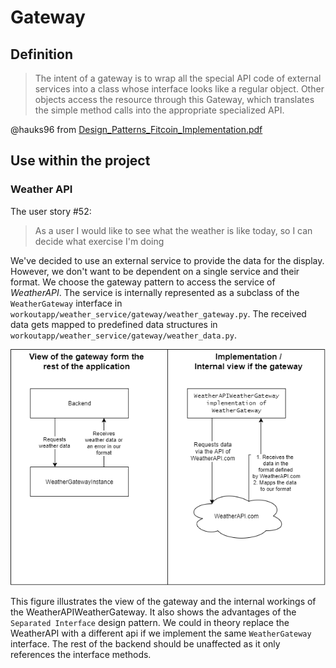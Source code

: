 # Gateway 

## Definition
> The intent of a gateway is to wrap all the special API code of external services into a class whose interface looks like a regular object. Other objects access the resource through this Gateway, which translates the simple method calls into the appropriate specialized API.

@hauks96 from [Design_Patterns_Fitcoin_Implementation.pdf](docs/sprint_2/design_patterns/Design_Patterns_Fitcoin_Implementation.pdf)

## Use within the project

### Weather API
The user story #52:

> As a user I would like to see what the weather is like today, so I can decide what exercise I'm doing

We've decided to use an external service to provide the data for the display. However, we don't want to be dependent on a single service and their format. We choose the gateway pattern to access the service of _WeatherAPI_. The service is internally represented as a subclass of the `WeatherGateway` interface in `workoutapp/weather_service/gateway/weather_gateway.py`. The received data gets mapped to predefined data structures in `workoutapp/weather_service/gateway/weather_data.py`.

![WeatherAPI](res/weather_gateway.png)

This figure illustrates the view of the gateway and the internal workings of the WeatherAPIWeatherGateway. It also shows the advantages of the `Separated Interface` design pattern. We could in theory replace the WeatherAPI with a different api if we implement the same `WeatherGateway` interface. The rest of the backend should be unaffected as it only references the interface methods.


